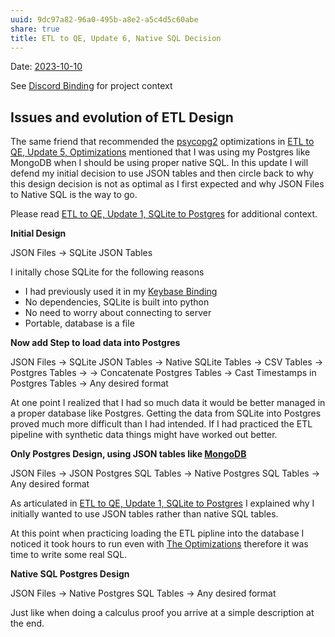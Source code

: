 ```yaml
---
uuid: 9dc97a82-96a0-495b-a8e2-a5c4d5c60abe
share: true
title: ETL to QE, Update 6, Native SQL Decision
---
```

Date: [2023-10-10](/undefined)

See [Discord Binding](/1c376bfd-75ef-4c0d-9e23-3680653de55f) for project context
## Issues and evolution of ETL Design

The same friend that recommended the [psycopg2](/3fab38a4-8d02-49ff-b524-db359affb04f) optimizations in [ETL to QE, Update 5, Optimizations](/88cd3a9e-9156-4482-aaa5-2bb8eeebca0d) mentioned that I was using my Postgres like MongoDB when I should be using proper native SQL. In this update I will defend my initial decision to use JSON tables and then circle back to why this design decision is not as optimal as I first expected and why JSON Files to Native SQL is the way to go.

Please read [ETL to QE, Update 1, SQLite to Postgres](/adf51542-a86b-437b-8542-9ef82c41d7a2) for additional context.

**Initial Design**

JSON Files -> SQLite JSON Tables

I initally chose SQLite for the following reasons

* I had previously used it in my [Keybase Binding](/3ff1df10-10b8-4206-b9b2-3bbad4b748d5)
* No dependencies, SQLite is built into python
* No need to worry about connecting to server
* Portable, database is a file

**Now add Step to load data into Postgres**

JSON Files -> SQLite JSON Tables -> Native SQLite Tables -> CSV Tables -> Postgres Tables -> -> Concatenate Postgres Tables -> Cast Timestamps in Postgres Tables  -> Any desired format

At one point I realized that I had so much data it would be better managed in a proper database like Postgres. Getting the data from SQLite into Postgres proved much more difficult than I had intended. If I had practiced the ETL pipeline with synthetic data things might have worked out better.

**Only Postgres Design, using JSON tables like [MongoDB](/a00e584f-0e98-40a4-b1c3-853f62315317)**

JSON Files -> JSON Postgres SQL Tables -> Native Postgres SQL Tables -> Any desired format

As articulated in [ETL to QE, Update 1, SQLite to Postgres](/adf51542-a86b-437b-8542-9ef82c41d7a2) I explained why I initially wanted to use JSON tables rather than native SQL tables. 

At this point when practicing loading the ETL pipline into the database I noticed it took hours to run even with [The Optimizations](/88cd3a9e-9156-4482-aaa5-2bb8eeebca0d) therefore it was time to write some real SQL.

**Native SQL Postgres Design**

JSON Files -> Native Postgres SQL Tables -> Any desired format

Just like when doing a calculus proof you arrive at a simple description at the end.